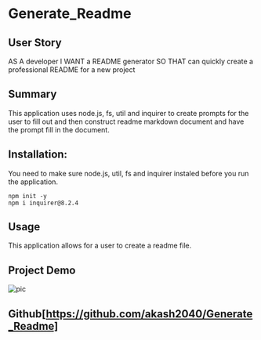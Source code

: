 # Generate_Readme

## User Story

AS A developer I WANT a README generator SO THAT can quickly create a professional README for a new project

## Summary

This application uses node.js, fs, util and inquirer to create prompts for the user to fill out and then construct readme markdown document and have the prompt fill in the document.

## Installation:

You need to make sure node.js, util, fs and inquirer instaled before you run the application.

```Code
npm init -y
npm i inquirer@8.2.4
```

## Usage

This application allows for a user to create a readme file.

## Project Demo

![pic](./output/video1%20.gif)

## Github[https://github.com/akash2040/Generate_Readme]
